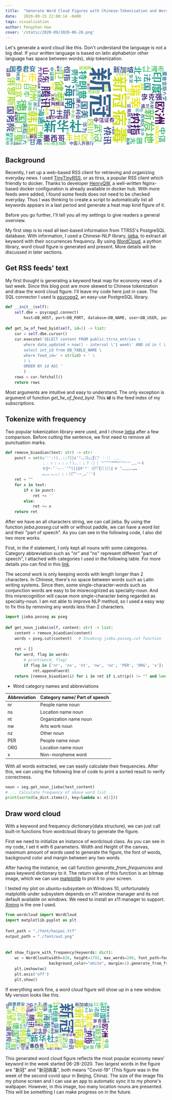 ```yaml
---
title:  "Generate Word Cloud Figures with Chinese-Tokenization and WordCloud python libraries"
date:   2020-09-15 22:00:14 -0400
tags: visualization
author: Pengzhan Hao
cover: '/static/2020-09/2020-06-28.png'
---
```


Let's generate a word cloud like this. 
Don't understand the language is not a big deal.
If your written language is based on latin alphabet(or other language has space between words), skip tokenization.
  
<img src="/static/2020-09/2020-06-28.png" height="250">
<!--more-->

## Background

Recently, I set up a web-based RSS client for retrieving and organizing everyday news. I used [TinyTinyRSS](https://tt-rss.org/), or as ttrss, a popular RSS client which friendly to docker. Thanks to developer [HenryQW](https://ttrss.henry.wang/#about), a well-written Nginx-based docker configuration is already available in docker hub. With more feeds were added, I found some feeds does not need to be checked everyday. Thus I was thinking to create a script to automatically list all keywords appears in a last period and generate a heat map kind figure of it.

Before you go further, I'll tell you all my settings to give readers a general overview.

My first step is to read all text-based information from TTRSS's PostgreSQL database. With information, I used a Chinese-NLP library, [jieba](https://github.com/fxsjy/jieba), to extract all keyword with their occurrences frequency. By using [WordCloud](https://github.com/amueller/word_cloud), a python library, word cloud figure is generated and present. More details will be discussed in later sections.

## Get RSS feeds' text

My first thought is generating a keyword heat map for economy news of a last week. Since this blog post are more skewed to Chinese tokenization and draw the word cloud figure. I'll leave my code here just in case. The SQL connector I used is [psycopg2](https://pypi.org/project/psycopg2/), an easy-use PostgreSQL library.

```python
def __init__(self):
	self.dbe = psycopg2.connect(
    	host=DB_HOST, port=DB_PORT, database=DB_NAME, user=DB_USER, password=DB_PASS)

def get_1w_of_feed_byid(self, id=1) -> list:
	cur = self.dbe.cursor()
    cur.execute('SELECT content FROM public.ttrss_entries \
    	where date_updated > now() - interval \'1 week\' AND id in ( \
        select int_id from DB_TABLE_NAME \
        where feed_id=' + str(id) + ' \
        ) \
        ORDER BY id ASC '
        )
	rows = cur.fetchall()
	return rows
```

Most arguments are intuitive and easy to understand. The only exception is argument of function *get_1w_of_feed_byid*. This **id** is the feed index of my subscriptions.

## Tokenize with frequency

Two popular tokenization library were used, and I chose [jieba](https://github.com/fxsjy/jieba) after a few comparison. Before cutting the sentence, we first need to remove all punctuation marks. 

```python
def remove_biaodian(text: str) -> str:
    punct = set(u''':!),.:;?]}¢'"、。〉》」』】〕〗〞︰︱︳﹐､﹒
                ﹔﹕﹖﹗﹚﹜﹞！），．：；？｜｝︴︶︸︺︼︾﹀﹂﹄﹏､～￠
                々‖•·ˇˉ―--′’”([{£¥'"‵〈《「『【〔〖（［｛￡￥〝︵︷︹︻
                ︽︿﹁﹃﹙﹛﹝（｛“‘-—_…''')
    ret = ""
    for x in text:
        if x in punct:
            ret += ''
        else:
            ret += x
    return ret
```

After we have an all characters string, we can call jieba. By using the function *jieba.posseg.cut* with or without paddle, we can have a word list and their "part of speech".  As you can see in the following code, I also did two more works. 

First, in the if statement, I only kept all nouns with some categories. Category abbreviation such as "nr" and "ns" represent different "part of speech", I attached with categories I used in the following table. For more details you can find in this [link](https://github.com/fxsjy/jieba). 

The second work is only keeping words with length longer than 2 characters. In Chinese, there's no space between words such as Latin writing systems. Since then, some single-character-words such as conjunction words are easy to be misrecognized as specialty-noun.  And this misrecognition will cause more single-character being regarded as specialty-noun. I am not able to improve NLP method, so I used a easy way to fix this by removing any words less than 2 characters. 

```python
import jieba.posseg as pseg

def get_noun_jieba(self, content: str) -> list:
	content = remove_biaodian(content)
	words = pseg.cut(content)	# Invoking jieba.posseg.cut function 

	ret = []
	for word, flag in words:
		# print(word, flag)
		if flag in ['nr', 'ns', 'nt', 'nw', 'nz', 'PER', 'ORG', 'x']:   # LOC
			ret.append(word)
	return [remove_biaodian(i) for i in ret if i.strip() != "" and len(remove_biaodian(i.strip())) >= 2]
```

* Word category names and abbreviations

| Abbreviation | Category name/ Part of speech |
| ------------ | ----------------------------- |
| nr           | People name noun              |
| ns           | Location name noun            |
| nt           | Organization name noun        |
| nw           | Arts work noun                |
| nz           | Other noun                    |
| PER          | People name noun              |
| ORG          | Location name noun            |
| x            | Non-morpheme word             |

With all words extracted, we can easily calculate their frequencies.  After this, we can using the following line of code to print a sorted result to verify correctness.

```python
noun = seg.get_noun_jieba(test_content)
# ... Calculate frequency of above word list ...
print(sorted(a_dict.items(), key=lambda x: x[1]))
```

## Draw word cloud

With a keyword and frequency dictionary(data structure), we can just call built-in functions from wordcloud library to generate the figure. 

First we need to initialize an instance of wordcloud class. As you can see in my code, I set it with 6 parameters. Width and Height of the canvas, maximum amount of words used to generate the figure, the font of words, background color and margin between any two words.

After having the instance, we call function *generate_from_frequencies* and pass keyword dictionary to it. The return value of this function is an bitmap image, which we can use [matplotlib](https://matplotlib.org/) to plot it to your screen.

I tested my plot on ubuntu-subsystem on Windows 10, unfortunately matplotlib under subsystem depends on x11 window manager and its not default available on windows. We need to install an  x11 manager to support. [Xming](https://sourceforge.net/projects/xming/) is the one I used. 

```python
from wordcloud import WordCloud
import matplotlib.pyplot as plt

font_path = "./font/haipai.ttf"
output_path = "./font/out.png"


def show_figure_with_frequency(keywords: dict):
    wc = WordCloud(width=828, height=1792, max_words=200, font_path=font_path,
                   background_color="white", margin=1).generate_from_frequencies(keywords)
    plt.imshow(wc)
    plt.axis('off')
    plt.show()
```



If everything work fine, a word cloud figure will show up in a new window. My version looks like this. 

<img src="/static/2020-09/2020-06-28.png" height="150">

This generated word cloud figure reflects the most popular economy news' keyword in the week started 06-28-2020. Two largest words in the figure are "新冠" and "新冠病毒", both means "Covid-19" (This figure was in the week of the second covid spur in Beijing, China). The size of the image fits my phone screen and I can use an app to automatic sync it to my phone's wallpaper. However, in this image, too many location nouns are presented. This will be something I can make progress on in the future. 

